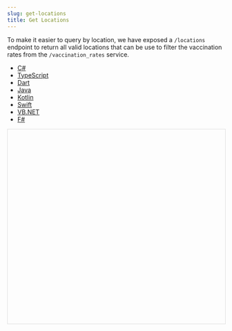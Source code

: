 ```yaml
---
slug: get-locations
title: Get Locations
---
```


To make it easier to query by location, we have exposed a `/locations` endpoint to return all valid locations that can be use to filter the vaccination rates from the `/vaccination_rates` service.


<div class="gist-cafe-tabs">
  <ul>
    <li><a href="get-locations|csharp">C#</a></li>
    <li><a href="get-locations|typescript">TypeScript</a></li>
    <li><a href="get-locations|dart">Dart</a></li>
    <li><a href="get-locations|java">Java</a></li>
    <li><a href="get-locations|kotlin">Kotlin</a></li>
    <li><a href="get-locations|swift">Swift</a></li>
    <li><a href="get-locations|vbnet">VB.NET</a></li>
    <li><a href="get-locations|fsharp">F#</a></li>
  </ul>
  <div>
     <iframe class="gist-cafe-content" src="" frameborder="0" style="height:450px;width:100%;border:1px solid #ddd"></iframe>
  </div>
</div>
